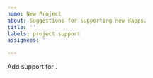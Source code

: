 ```yaml
---
name: New Project
about: Suggestions for supporting new dapps.
title: ''
labels: project support
assignees: ''

---
```


Add support for [<Project Name>](<Project Link>).
